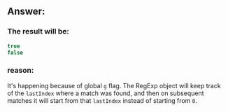 ## Answer:

### The result will be:

```javascript
true
false
```

### reason:

It's happening because of global `g` flag.
The RegExp object will keep track of the `lastIndex` where a match was found, and then on subsequent matches it will start from that `lastIndex` instead of starting from `0`.





